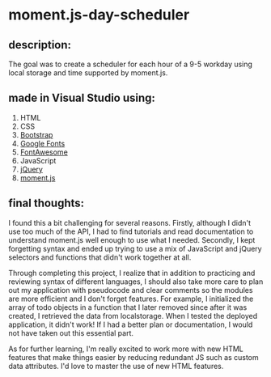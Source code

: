 # moment.js-day-scheduler
## description: 
The goal was to create a scheduler for each hour of a 9-5 workday using local storage and time supported by moment.js. 

## made in Visual Studio using:
1. HTML
2. CSS
3. [Bootstrap](https://getbootstrap.com/)
4. [Google Fonts](https://fonts.google.com/)
5. [FontAwesome](https://fontawesome.com/)
6. JavaScript
7. [jQuery](https://jquery.com/)
8. [moment.js](https://momentjs.com/)

## final thoughts:
I found this a bit challenging for several reasons. Firstly, although I didn't use too much of the API, I had to find tutorials and read documentation to understand moment.js well enough to use what I needed. Secondly, I kept forgetting syntax and ended up trying to use a mix of JavaScript and jQuery selectors and functions that didn't work together at all. 

Through completing this project, I realize that in addition to practicing and reviewing syntax of different languages, I should also take more care to plan out my application with pseudocode and clear comments so the modules are more efficient and I don't forget features. For example, I initialized the array of todo objects in a function that I later removed since after it was created, I retrieved the data from localstorage. When I tested the deployed application, it didn't work! If I had a better plan or documentation, I would not have taken out this essential part.

As for further learning, I'm really excited to work more with new HTML features that make things easier by reducing redundant JS such as custom data attributes. I'd love to master the use of new HTML features.